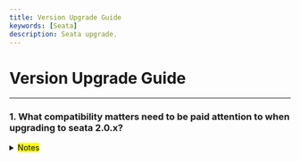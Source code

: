 ```yaml
---
title: Version Upgrade Guide
keywords: [Seata]
description: Seata upgrade.
---
```


# Version Upgrade Guide

------

<h3>1. What compatibility matters need to be paid attention to when upgrading to seata 2.0.x? </h3>
<details>
   <summary><mark>Notes</mark></summary>
   If you upgrade from 1.8.x to 2.0.x, if you configure the Undolog or communication codec to FST, you need to change the serialization mode to something other than FST on the client before you can upgrade it on the server.
   Note: In version 2.0.0 of the server, there is a resource reentry issue in AT mode. For example, in a global transaction, if multiple local transactions make repeated data modifications that are not the same, registering multiple branches can lead to abnormal ordering of the two-phase commit. Therefore, if you encounter such scenarios, please refrain from upgrading to version 2.0.0 and consider upgrading to the latest snapshot or a higher version.
   The annotation @LocalTCC should be modified on the implementation class, and the annotation @TwoPhaseBusinessAction should be modified on the implementation class method prepare.
</details>
